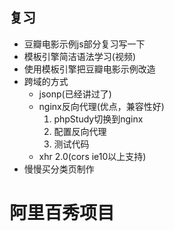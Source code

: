 ## 复习
- 豆瓣电影示例js部分复习写一下
- 模板引擎简洁语法学习(视频)
- 使用模板引擎把豆瓣电影示例改造
- 跨域的方式
    + jsonp(已经讲过了)
    + nginx反向代理(优点，兼容性好)
        1. phpStudy切换到nginx
        2. 配置反向代理
        3. 测试代码
    + xhr 2.0(cors ie10以上支持)
- 慢慢买分类页制作

# 阿里百秀项目
